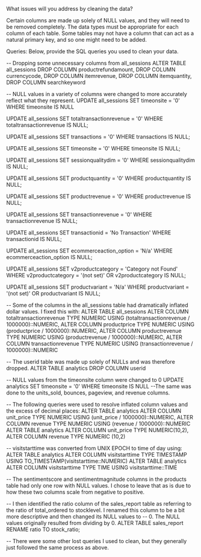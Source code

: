 What issues will you address by cleaning the data?

Certain columns are made up solely of NULL values, and they will need to be removed completely.
The data types must be appropriate for each column of each table. 
Some tables may not have a column that can act as a natural primary key, and so one might need to be added.


Queries:
Below, provide the SQL queries you used to clean your data.


-- Dropping some unnecessary columns from all_sessions
ALTER TABLE all_sessions
DROP COLUMN productrefundamount,
DROP COLUMN currencycode,
DROP COLUMN itemrevenue,
DROP COLUMN itemquantity,
DROP COLUMN searchkeyword

-- NULL values in a variety of columns were changed to more accurately reflect what they represent.
UPDATE all_sessions
SET timeonsite = '0'
WHERE timeonsite IS NULL

UPDATE all_sessions
SET totaltransactionrevenue = '0'
WHERE totaltransactionrevenue IS NULL;

UPDATE all_sessions
SET transactions = '0'
WHERE transactions IS NULL;

UPDATE all_sessions
SET timeonsite = '0'
WHERE timeonsite IS NULL;

UPDATE all_sessions
SET sessionqualitydim = '0'
WHERE sessionqualitydim IS NULL;

UPDATE all_sessions
SET productquantity = '0'
WHERE productquantity IS NULL;

UPDATE all_sessions
SET productrevenue = '0'
WHERE productrevenue IS NULL;

UPDATE all_sessions
SET transactionrevenue = '0'
WHERE transactionrevenue IS NULL;

UPDATE all_sessions
SET transactionid = 'No Transaction'
WHERE transactionid IS NULL;

UPDATE all_sessions
SET ecommerceaction_option = 'N/a'
WHERE ecommerceaction_option IS NULL;

UPDATE all_sessions
SET v2productcategory = 'Category not Found'
WHERE v2productcategory = '(not set)' OR v2productcategory IS NULL;

UPDATE all_sessions
SET productvariant = 'N/a'
WHERE productvariant = '(not set)' OR productvariant IS NULL;

-- Some of the columns in the all_sessions table had dramatically inflated dollar values. I fixed this with:
ALTER TABLE all_sessions
ALTER COLUMN totaltransactionrevenue TYPE NUMERIC USING (totaltransactionrevenue / 1000000)::NUMERIC,
ALTER COLUMN productprice TYPE NUMERIC USING (productprice / 1000000)::NUMERIC,
ALTER COLUMN productrevenue TYPE NUMERIC USING (productrevenue / 1000000)::NUMERIC,
ALTER COLUMN transactionrevenue TYPE NUMERIC USING (transactionrevenue / 1000000)::NUMERIC

-- The userid table was made up solely of NULLs and was therefore dropped.
ALTER TABLE analytics
DROP COLUMN userid

-- NULL values from the timeonsite column were changed to 0
UPDATE analytics
SET timeonsite = '0'
WHERE timeonsite IS NULL
--The same was done to the units_sold, bounces, pageview, and revenue columns. 

-- The following queries were used to resolve inflated column values and the excess of decimal places:
ALTER TABLE analytics
ALTER COLUMN unit_price TYPE NUMERIC USING (unit_price / 1000000)::NUMERIC,
ALTER COLUMN revenue TYPE NUMERIC USING (revenue / 1000000)::NUMERIC
ALTER TABLE analytics
ALTER COLUMN unit_price TYPE NUMERIC(10,2),
ALTER COLUMN revenue TYPE NUMERIC (10,2)

-- visitstarttime was converted from UNIX EPOCH to time of day using:
ALTER TABLE analytics
ALTER COLUMN visitstarttime TYPE TIMESTAMP USING TO_TIMESTAMP(visitstarttime::NUMERIC)
ALTER TABLE analytics 
ALTER COLUMN visitstarttime TYPE TIME USING visitstarttime::TIME

-- The sentimentscore and sentimentmagnitude columns in the products table had only one row with NULL values. I chose to leave that as is due to how these two columns scale from negative to positive. 

-- I then identified the ratio column of the sales_report table as referring to the ratio of total_ordered to stocklevel. I renamed this column to be a bit more descriptive and then changed its NULL values to -- 0. The NULL values originally resulted from dividing by 0.
ALTER TABLE sales_report
RENAME ratio TO stock_ratio;

-- There were some other lost queries I used to clean, but they generally just followed the same process as above. 




